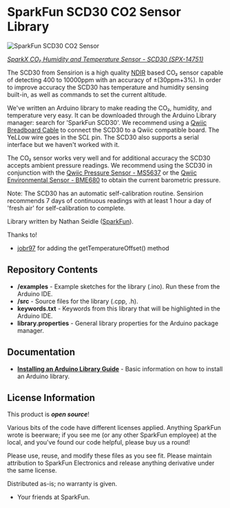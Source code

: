 SparkFun SCD30 CO2 Sensor Library
===========================================================

![SparkFun SCD30 CO2 Sensor](https://cdn.sparkfun.com//assets/parts/1/2/9/8/4/SparkFun_Sensirion_SCD30.jpg)

[*SparkX CO₂ Humidity and Temperature Sensor - SCD30 (SPX-14751)*](https://www.sparkfun.com/products/14751)

The SCD30 from Sensirion is a high quality [NDIR](https://en.wikipedia.org/wiki/Nondispersive_infrared_sensor) based CO₂ sensor capable of detecting 400 to 10000ppm with an accuracy of ±(30ppm+3%). In order to improve accuracy the SCD30 has temperature and humidity sensing built-in, as well as commands to set the current altitude.

We've written an Arduino library to make reading the CO₂, humidity, and temperature very easy. It can be downloaded through the Arduino Library manager: search for 'SparkFun SCD30'. We recommend using a [Qwiic Breadboard Cable](https://www.sparkfun.com/products/14425) to connect the SCD30 to a Qwiic compatible board. The Ye*LL*ow wire goes in the SC*L* pin. The SCD30 also supports a serial interface but we haven't worked with it.

The CO₂ sensor works very well and for additional accuracy the SCD30 accepts ambient pressure readings. We recommend using the SCD30 in conjunction with the [Qwiic Pressure Sensor - MS5637](https://www.sparkfun.com/products/14688) or the [Qwiic Environmental Sensor - BME680](https://www.sparkfun.com/products/14570) to obtain the current barometric pressure.

Note: The SCD30 has an automatic self-calibration routine. Sensirion recommends 7 days of continuous readings with at least 1 hour a day of 'fresh air' for self-calibration to complete.

Library written by Nathan Seidle ([SparkFun](http://www.sparkfun.com)).

Thanks to!

* [jobr97](https://github.com/jobr97) for adding the getTemperatureOffset() method

Repository Contents
-------------------

* **/examples** - Example sketches for the library (.ino). Run these from the Arduino IDE. 
* **/src** - Source files for the library (.cpp, .h).
* **keywords.txt** - Keywords from this library that will be highlighted in the Arduino IDE. 
* **library.properties** - General library properties for the Arduino package manager. 

Documentation
--------------

* **[Installing an Arduino Library Guide](https://learn.sparkfun.com/tutorials/installing-an-arduino-library)** - Basic information on how to install an Arduino library.

License Information
-------------------

This product is _**open source**_! 

Various bits of the code have different licenses applied. Anything SparkFun wrote is beerware; if you see me (or any other SparkFun employee) at the local, and you've found our code helpful, please buy us a round! 

Please use, reuse, and modify these files as you see fit. Please maintain attribution to SparkFun Electronics and release anything derivative under the same license.

Distributed as-is; no warranty is given.

- Your friends at SparkFun.
